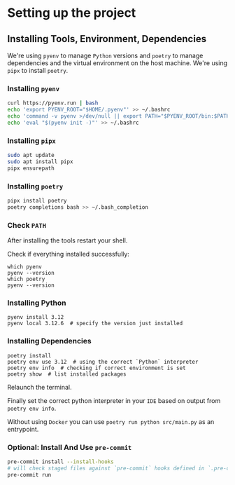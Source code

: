 # Setting up the project

## Installing Tools, Environment, Dependencies

We're using `pyenv` to manage `Python` versions and `poetry` to manage dependencies and
the virtual environment on the host machine. We're using `pipx` to install `poetry`.

### Installing `pyenv`

```bash
curl https://pyenv.run | bash
echo 'export PYENV_ROOT="$HOME/.pyenv"' >> ~/.bashrc
echo 'command -v pyenv >/dev/null || export PATH="$PYENV_ROOT/bin:$PATH"' >> ~/.bashrc
echo 'eval "$(pyenv init -)"' >> ~/.bashrc
```

### Installing `pipx`

```bash
sudo apt update
sudo apt install pipx
pipx ensurepath
```

### Installing `poetry`

```bash
pipx install poetry
poetry completions bash >> ~/.bash_completion
```

### Check `PATH`

After installing the tools restart your shell.

Check if everything installed successfully:

```shell
which pyenv
pyenv --version
which poetry
pyenv --version
```

### Installing Python

```shell
pyenv install 3.12
pyenv local 3.12.6  # specify the version just installed
```

### Installing Dependencies

```shell
poetry install
poetry env use 3.12  # using the correct `Python` interpreter
poetry env info  # checking if correct environment is set
poetry show  # list installed packages
```

Relaunch the terminal.

Finally set the correct python interpreter in your `IDE` based on output from `poetry env info`.

Without using `Docker` you can use `poetry run python src/main.py` as an entrypoint.

### **Optional:** Install And Use `pre-commit`

```bash
pre-commit install --install-hooks
# will check staged files against `pre-commit` hooks defined in `.pre-commit-config.yaml
pre-commit run
```
